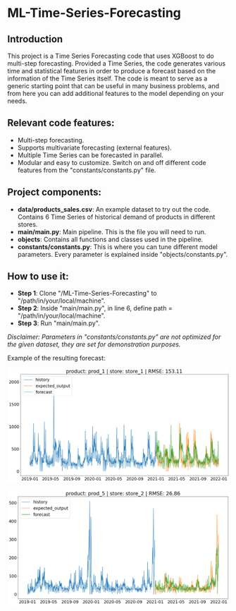 # ML-Time-Series-Forecasting

## Introduction

This project is a Time Series Forecasting code that uses XGBoost to do multi-step forecasting. Provided a Time Series, the code generates various time and statistical features in order to produce a forecast based on the information of the Time Series itself. The code is meant to serve as a generic starting point that can be useful in many business problems, and from here you can add additional features to the model depending on your needs.

## Relevant code features:
* Multi-step forecasting.
* Supports multivariate forecasting (external features).
* Multiple Time Series can be forecasted in parallel.
* Modular and easy to customize. Switch on and off different code features from the "constants/constants.py" file.

## Project components:
* <b>data/products_sales.csv</b>: An example dataset to try out the code. Contains 6 Time Series of historical demand of products in different stores.
* <b>main/main.py</b>: Main pipeline. This is the file you will need to run.
* <b>objects</b>: Contains all functions and classes used in the pipeline.
* <b>constants/constants.py</b>: This is where you can tune different model parameters. Every parameter is explained inside "objects/constants.py".

## How to use it:
* <b>Step 1</b>: Clone "/ML-Time-Series-Forecasting" to "/path/in/your/local/machine".
* <b>Step 2</b>: Inside "main/main.py", in line 6, define path = "/path/in/your/local/machine".
* <b>Step 3</b>: Run "main/main.py".

_Disclaimer: Parameters in "constants/constants.py" are not optimized for the given dataset, they are set for demonstration purposes._

Example of the resulting forecast:

![alt_file](https://github.com/ygbuil/ML-Time-Series-Forecasting/blob/master/images/forecast_result_example_1.png)

![alt_file](https://github.com/ygbuil/ML-Time-Series-Forecasting/blob/master/images/forecast_result_example_2.png)
